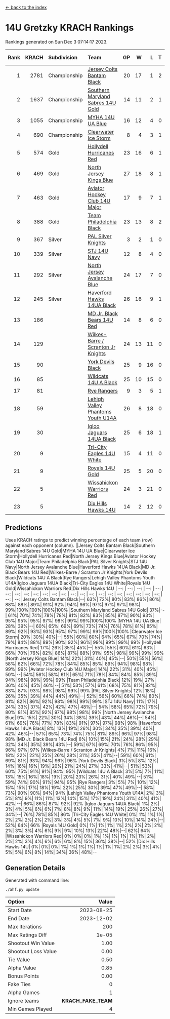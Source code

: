 [<- back to the index](readme.md)
# 14U Gretzky KRACH Rankings
Rankings generated on Sun Dec  3 07:14:17 2023.

Rank|KRACH|Subdivision|Team|GP|W|L|T|OTW|OTL|SoS|Exp Wins|Win Diff
---:|---:|:---|:---|---:|---:|---:|---:|---:|---:|---:|---:|---:
1|2781|Championship|[Jersey Colts Bantam Black](https://gamesheetstats.com/seasons/3659/teams/140580/schedule)|20|17|1|2|2|0|358|18.8|-0.0
2|1637|Championship|[Southern Maryland Sabres 14U Gold](https://gamesheetstats.com/seasons/3659/teams/140588/schedule)|14|11|2|1|0|0|462|12.3|-0.0
3|1055|Championship|[MYHA 14U UA Blue](https://gamesheetstats.com/seasons/3659/teams/140583/schedule)|16|12|4|0|2|2|466|12.8|-0.0
4|690|Championship|[Clearwater Ice Storm](https://gamesheetstats.com/seasons/3659/teams/142500/schedule)|8|4|3|1|0|0|796|5.3|-0.0
5|574|Gold|[Hollydell Hurricanes Red](https://gamesheetstats.com/seasons/3659/teams/140578/schedule)|23|16|6|1|1|1|414|17.3|-0.0
6|469|Gold|[North Jersey Kings Blue](https://gamesheetstats.com/seasons/3659/teams/140585/schedule)|27|18|8|1|3|1|432|19.4|0.0
7|463|Gold|[Aviator Hockey Club 14U Major](https://gamesheetstats.com/seasons/3659/teams/140575/schedule)|17|9|7|1|1|1|715|10.3|-0.0
8|388|Gold|[Team Philadelphia Black](https://gamesheetstats.com/seasons/3659/teams/140590/schedule)|23|13|8|2|2|2|604|14.8|-0.0
9|367|Silver|[PAL Silver Knights](https://gamesheetstats.com/seasons/3659/teams/140614/schedule)|3|2|1|0|0|0|235|2.8|-0.0
10|339|Silver|[STJ 14U Navy](https://gamesheetstats.com/seasons/3659/teams/140589/schedule)|12|8|4|0|0|1|398|8.9|0.0
11|292|Silver|[North Jersey Avalanche Blue](https://gamesheetstats.com/seasons/3659/teams/140584/schedule)|24|17|7|0|0|1|206|17.9|0.0
12|245|Silver|[Haverford Hawks 14UA Black](https://gamesheetstats.com/seasons/3659/teams/140577/schedule)|26|16|9|1|0|2|331|17.4|0.0
13|186||[MD Jr. Black Bears 14U Red](https://gamesheetstats.com/seasons/3659/teams/140581/schedule)|14|8|6|0|0|1|218|8.9|0.0
14|129||[Wilkes-Barre / Scranton Jr Knights](https://gamesheetstats.com/seasons/3659/teams/140593/schedule)|24|13|11|0|2|0|234|13.9|0.0
15|90||[York Devils Black](https://gamesheetstats.com/seasons/3659/teams/140595/schedule)|25|9|16|0|1|0|476|9.9|0.0
16|85||[Wildcats 14U A Black](https://gamesheetstats.com/seasons/3659/teams/140592/schedule)|25|10|15|0|1|2|512|10.9|0.0
17|81||[Rye Rangers](https://gamesheetstats.com/seasons/3659/teams/140587/schedule)|9|3|5|1|1|1|343|4.4|0.0
18|59||[Lehigh Valley Phantoms Youth U14A](https://gamesheetstats.com/seasons/3659/teams/140582/schedule)|26|8|18|0|0|0|536|8.9|0.0
19|30||[Igloo Jaguars 14UA Black](https://gamesheetstats.com/seasons/3659/teams/140579/schedule)|25|6|18|1|0|0|418|7.4|0.0
20|9||[Tri-City Eagles 14U White](https://gamesheetstats.com/seasons/3659/teams/140591/schedule)|15|4|11|0|0|0|124|4.9|0.0
21|9||[Royals 14U Gold](https://gamesheetstats.com/seasons/3659/teams/140586/schedule)|25|5|20|0|0|1|134|5.9|0.0
22|5||[Wissahickon Warriors Red](https://gamesheetstats.com/seasons/3659/teams/140594/schedule)|24|3|21|0|0|0|206|3.9|0.0
23|5||[Dix Hills Hawks 14U](https://gamesheetstats.com/seasons/3659/teams/140576/schedule)|14|2|12|0|0|0|174|2.9|0.0

## Predictions
Uses KRACH ratings to predict winning percentage of each team (row) against each opponent (column).
||Jersey Colts Bantam Black|Southern Maryland Sabres 14U Gold|MYHA 14U UA Blue|Clearwater Ice Storm|Hollydell Hurricanes Red|North Jersey Kings Blue|Aviator Hockey Club 14U Major|Team Philadelphia Black|PAL Silver Knights|STJ 14U Navy|North Jersey Avalanche Blue|Haverford Hawks 14UA Black|MD Jr. Black Bears 14U Red|Wilkes-Barre / Scranton Jr Knights|York Devils Black|Wildcats 14U A Black|Rye Rangers|Lehigh Valley Phantoms Youth U14A|Igloo Jaguars 14UA Black|Tri-City Eagles 14U White|Royals 14U Gold|Wissahickon Warriors Red|Dix Hills Hawks 14U
| --: | --: | --: | --: | --: | --: | --: | --: | --: | --: | --: | --: | --: | --: | --: | --: | --: | --: | --: | --: | --: | --: | --: | --: 
|Jersey Colts Bantam Black|--| 63%| 72%| 80%| 83%| 86%| 86%| 88%| 88%| 89%| 91%| 92%| 94%| 96%| 97%| 97%| 97%| 98%| 99%|100%|100%|100%|100%
|Southern Maryland Sabres 14U Gold| 37%|--| 61%| 70%| 74%| 78%| 78%| 81%| 82%| 83%| 85%| 87%| 90%| 93%| 95%| 95%| 95%| 97%| 98%| 99%| 99%|100%|100%
|MYHA 14U UA Blue| 28%| 39%|--| 60%| 65%| 69%| 69%| 73%| 74%| 76%| 78%| 81%| 85%| 89%| 92%| 93%| 93%| 95%| 97%| 99%| 99%|100%|100%
|Clearwater Ice Storm| 20%| 30%| 40%|--| 55%| 60%| 60%| 64%| 65%| 67%| 70%| 74%| 79%| 84%| 88%| 89%| 90%| 92%| 96%| 99%| 99%| 99%| 99%
|Hollydell Hurricanes Red| 17%| 26%| 35%| 45%|--| 55%| 55%| 60%| 61%| 63%| 66%| 70%| 76%| 82%| 86%| 87%| 88%| 91%| 95%| 98%| 99%| 99%| 99%
|North Jersey Kings Blue| 14%| 22%| 31%| 40%| 45%|--| 50%| 55%| 56%| 58%| 62%| 66%| 72%| 78%| 84%| 85%| 85%| 89%| 94%| 98%| 98%| 99%| 99%
|Aviator Hockey Club 14U Major| 14%| 22%| 31%| 40%| 45%| 50%|--| 54%| 56%| 58%| 61%| 65%| 71%| 78%| 84%| 84%| 85%| 89%| 94%| 98%| 98%| 99%| 99%
|Team Philadelphia Black| 12%| 19%| 27%| 36%| 40%| 45%| 46%|--| 51%| 53%| 57%| 61%| 68%| 75%| 81%| 82%| 83%| 87%| 93%| 98%| 98%| 99%| 99%
|PAL Silver Knights| 12%| 18%| 26%| 35%| 39%| 44%| 44%| 49%|--| 52%| 56%| 60%| 66%| 74%| 80%| 81%| 82%| 86%| 92%| 98%| 98%| 99%| 99%
|STJ 14U Navy| 11%| 17%| 24%| 33%| 37%| 42%| 42%| 47%| 48%|--| 54%| 58%| 65%| 72%| 79%| 80%| 81%| 85%| 92%| 97%| 98%| 98%| 99%
|North Jersey Avalanche Blue|  9%| 15%| 22%| 30%| 34%| 38%| 39%| 43%| 44%| 46%|--| 54%| 61%| 69%| 76%| 77%| 78%| 83%| 91%| 97%| 97%| 98%| 98%
|Haverford Hawks 14UA Black|  8%| 13%| 19%| 26%| 30%| 34%| 35%| 39%| 40%| 42%| 46%|--| 57%| 65%| 73%| 74%| 75%| 81%| 89%| 96%| 97%| 98%| 98%
|MD Jr. Black Bears 14U Red|  6%| 10%| 15%| 21%| 24%| 28%| 29%| 32%| 34%| 35%| 39%| 43%|--| 59%| 67%| 69%| 70%| 76%| 86%| 95%| 96%| 97%| 97%
|Wilkes-Barre / Scranton Jr Knights|  4%|  7%| 11%| 16%| 18%| 22%| 22%| 25%| 26%| 28%| 31%| 35%| 41%|--| 59%| 60%| 61%| 69%| 81%| 93%| 94%| 96%| 96%
|York Devils Black|  3%|  5%|  8%| 12%| 14%| 16%| 16%| 19%| 20%| 21%| 24%| 27%| 33%| 41%|--| 51%| 53%| 60%| 75%| 91%| 91%| 94%| 95%
|Wildcats 14U A Black|  3%|  5%|  7%| 11%| 13%| 15%| 16%| 18%| 19%| 20%| 23%| 26%| 31%| 40%| 49%|--| 51%| 59%| 74%| 90%| 91%| 94%| 95%
|Rye Rangers|  3%|  5%|  7%| 10%| 12%| 15%| 15%| 17%| 18%| 19%| 22%| 25%| 30%| 39%| 47%| 49%|--| 58%| 73%| 90%| 90%| 94%| 94%
|Lehigh Valley Phantoms Youth U14A|  2%|  3%|  5%|  8%|  9%| 11%| 11%| 13%| 14%| 15%| 17%| 19%| 24%| 31%| 40%| 41%| 42%|--| 66%| 86%| 87%| 92%| 92%
|Igloo Jaguars 14UA Black|  1%|  2%|  3%|  4%|  5%|  6%|  6%|  7%|  8%|  8%|  9%| 11%| 14%| 19%| 25%| 26%| 27%| 34%|--| 76%| 78%| 85%| 86%
|Tri-City Eagles 14U White|  0%|  1%|  1%|  1%|  2%|  2%|  2%|  2%|  2%|  3%|  3%|  4%|  5%|  7%|  9%| 10%| 10%| 14%| 24%|--| 52%| 64%| 66%
|Royals 14U Gold|  0%|  1%|  1%|  1%|  1%|  2%|  2%|  2%|  2%|  2%|  3%|  3%|  4%|  6%|  9%|  9%| 10%| 13%| 22%| 48%|--| 62%| 64%
|Wissahickon Warriors Red|  0%|  0%|  0%|  1%|  1%|  1%|  1%|  1%|  1%|  2%|  2%|  2%|  3%|  4%|  6%|  6%|  6%|  8%| 15%| 36%| 38%|--| 52%
|Dix Hills Hawks 14U|  0%|  0%|  0%|  1%|  1%|  1%|  1%|  1%|  1%|  1%|  2%|  2%|  3%|  4%|  5%|  5%|  6%|  8%| 14%| 34%| 36%| 48%|--

## Generation Details

Generated with command line:
```
./ahf.py update
```

| Option | Value |
| :----- | ----: |
| Start Date | 2023-08-25 |
| End Date | 2023-12-02 |
| Max Iterations | 200 |
| Max Ratings Diff | 1e-05 |
| Shootout Win Value | 1.00 |
| Shootout Loss Value | 0.00 |
| Tie Value | 0.50 |
| Alpha Value | 0.85 |
| Bonus Points | 0.00 |
| Fake Ties | 0 |
| Alpha Games | 1 |
| Ignore teams | __KRACH_FAKE_TEAM__ |
| Min Games Played | 4 |

